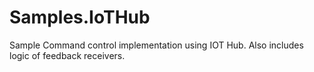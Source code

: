 # Samples.IoTHub
Sample Command control implementation using IOT Hub. Also includes logic of feedback receivers.
